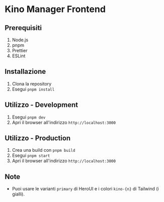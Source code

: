 # Kino Manager Frontend

## Prerequisiti

1. Node.js
2. pnpm
3. Prettier
4. ESLint

## Installazione

1. Clona la repository
2. Esegui `pnpm install`

## Utilizzo - Development

1. Esegui `pnpm dev`
2. Apri il browser all'indirizzo `http://localhost:3000`

## Utilizzo - Production

1. Crea una build con `pnpm build`
2. Esegui `pnpm start`
3. Apri il browser all'indirizzo `http://localhost:3000`

## Note

- Puoi usare le varianti `primary` di HeroUI e i colori `kino-{n}` di Tailwind (i gialli).
